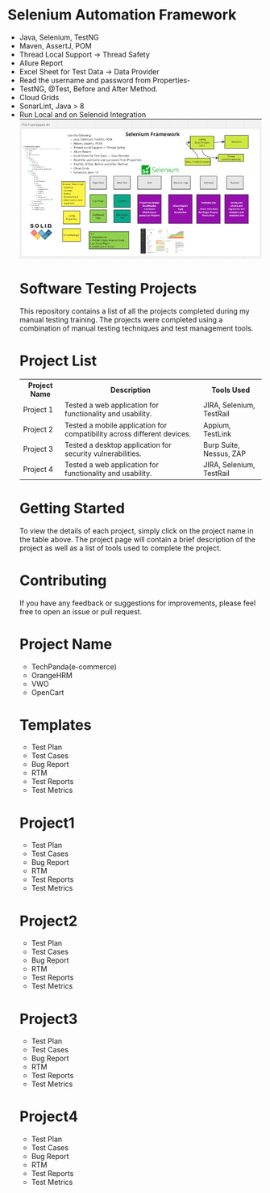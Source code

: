 <!DOCTYPE html>
<html>
<head>

</head>
<body>
<h1>Selenium Automation Framework</h1>
  <ul>
    <li>Java, Selenium, TestNG</li>
<li>Maven, AssertJ, POM</li>
<li>Thread Local Support → Thread Safety</li>
<li>Allure Report</li>
<li>Excel Sheet for Test Data → Data Provider</li>
<li>Read the username and password from Properties-</li>
<li>TestNG, @Test, Before and After Method.</li>
<li>Cloud Grids</li>
<li>SonarLint, Java > 8</li>
<li>Run Local and on Selenoid Integration</li>
    <img src="https://github.com/sundusfirdous/Selenium-Testing-Projects/blob/main/VWOFramework/Screenshot%20(24).png">
<h1>Software Testing Projects</h1>

<p>This repository contains a list of all the projects completed during my manual testing training. The projects were completed using a combination of manual testing techniques and test management tools.</p>


<h1>Project List</h1>

<table>
  <tr>
    <th>Project Name</th>
    <th>Description</th>
    <th>Tools Used</th>
  </tr>
  <tr>
    <td>Project 1</td>
    <td>Tested a web application for functionality and usability.</td>
    <td>JIRA, Selenium, TestRail</td>
  </tr>
  <tr>
    <td>Project 2</td>
    <td>Tested a mobile application for compatibility across different devices.</td>
    <td>Appium, TestLink</td>
  </tr>
  <tr>
    <td>Project 3</td>
    <td>Tested a desktop application for security vulnerabilities.</td>
    <td>Burp Suite, Nessus, ZAP</td>
  </tr>
  <tr>
    <td>Project 4</td>
    <td>Tested a web application for functionality and usability.</td>
    <td>JIRA, Selenium, TestRail</td>
</tr>
</table>

<h1>Getting Started</h1>

<p>To view the details of each project, simply click on the project name in the table above. The project page will contain a brief description of the project as well as a list of tools used to complete the project.</p>

<h1>Contributing</h1>
<p>If you have any feedback or suggestions for improvements, please feel free to open an issue or pull request.</p>

<h1>Project Name</h1>
<ul>
<li>TechPanda(e-commerce)</li>
<li>OrangeHRM</li>
<li>VWO</li>
<li>OpenCart</li>
</ul>

<h1>Templates</h1>

<ul>
<li>Test Plan</li>
<li>Test Cases</li>
<li>Bug Report</li>
<li>RTM</li>
<li>Test Reports</li>
<li>Test Metrics</li>

</ul>
<h1>Project1</h1>
<ul>
<li>Test Plan</li>
<li>Test Cases</li>
<li>Bug Report</li>
<li>RTM</li>
<li>Test Reports</li>
<li>Test Metrics</li>
</ul>

<h1>Project2</h1>
<ul>
<li>Test Plan</li>
<li>Test Cases</li>
<li>Bug Report</li>
<li>RTM</li>
<li>Test Reports</li>
<li>Test Metrics</li>
</ul>

<h1>Project3</h1>
<ul>
<li>Test Plan</li>
<li>Test Cases</li>
<li>Bug Report</li>
<li>RTM</li>
<li>Test Reports</li>
<li>Test Metrics</li>

</ul>
<h1>Project4</h1>
<ul>
<li>Test Plan</li>
<li>Test Cases</li>
<li>Bug Report</li>
<li>RTM</li>
<li>Test Reports</li>
<li>Test Metrics</li>
</ul>
</body>
</html>



